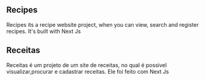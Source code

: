 ## Recipes
Recipes its a recipe website project, when you can view, search and register recipes. It's built with Next Js

## Receitas
Receitas é um projeto de um site de receitas, no qual é possivel visualizar,procurar e cadastrar receitas. Ele foi feito com Next Js
